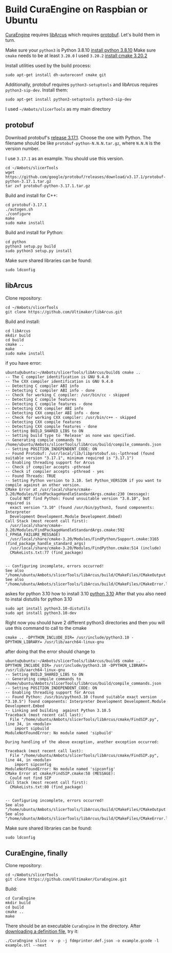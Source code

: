 # Build CuraEngine on Raspbian or Ubuntu

[CuraEngine](https://github.com/Ultimaker/CuraEngine) requires
[libArcus](https://github.com/Ultimaker/libArcus) which requires
[protobuf](https://github.com/google/protobuf). Let's build them in turn.

Make sure your `python3` is Python 3.8.10
[install python 3.8.10](https://computingforgeeks.com/how-to-install-python-on-ubuntu-linux-system/)
Make sure `cmake` needs to be at least `3.20.0`
I used `3.20.2`
[install cmake 3.20.2](https://graspingtech.com/upgrade-cmake/)

Install utilities used by the build process:
```
sudo apt-get install dh-autoreconf cmake git
```

Additionally, protobuf requires `python3-setuptools` and libArcus requires
`python3-sip-dev`. Install them:
```
sudo apt-get install python3-setuptools python3-sip-dev
```

I used `~/Ambots/slicerTools` as my main directory

## protobuf

Download protobuf's [release 3.17.1](https://github.com/google/protobuf/releases).
Choose the one with Python. The filename should be like
`protobuf-python-N.N.N.tar.gz`, where `N.N.N` is the version number.

I use `3.17.1` as an example. You should use this version.
```
cd ~/Ambots/slicerTools
wget https://github.com/google/protobuf/releases/download/v3.17.1/protobuf-python-3.17.1.tar.gz
tar zxf protobuf-python-3.17.1.tar.gz
```

Build and install for C++:
```
cd protobuf-3.17.1
./autogen.sh
./configure
make
sudo make install
```

Build and install for Python:
```
cd python
python3 setup.py build
sudo python3 setup.py install
```

Make sure shared libraries can be found:
```
sudo ldconfig
```

## libArcus

Clone repository:
```
cd ~/Ambots/slicerTools
git clone https://github.com/Ultimaker/libArcus.git
```

Build and install:
```
cd libArcus
mkdir build
cd build
cmake ..
make
sudo make install
```

if you have error:
```
ubuntu@ubuntu:~/Ambots/slicerTools/libArcus/build$ cmake ..
-- The C compiler identification is GNU 9.4.0
-- The CXX compiler identification is GNU 9.4.0
-- Detecting C compiler ABI info
-- Detecting C compiler ABI info - done
-- Check for working C compiler: /usr/bin/cc - skipped
-- Detecting C compile features
-- Detecting C compile features - done
-- Detecting CXX compiler ABI info
-- Detecting CXX compiler ABI info - done
-- Check for working CXX compiler: /usr/bin/c++ - skipped
-- Detecting CXX compile features
-- Detecting CXX compile features - done
-- Setting BUILD_SHARED_LIBS to ON
-- Setting build type to 'Release' as none was specified.
-- Generating compile commands to /home/ubuntu/Ambots/slicerTools/libArcus/build/compile_commands.json
-- Setting POSITION_INDEPENDENT_CODE: ON
-- Found Protobuf: /usr/local/lib/libprotobuf.so;-lpthread (found suitable version "3.17.1", minimum required is "3.17.1") 
-- Enabling threading support for Arcus
-- Check if compiler accepts -pthread
-- Check if compiler accepts -pthread - yes
-- Found Threads: TRUE  
-- Setting Python version to 3.10. Set Python_VERSION if you want to compile against an other version.
CMake Error at /usr/local/share/cmake-3.20/Modules/FindPackageHandleStandardArgs.cmake:230 (message):
  Could NOT find Python: Found unsuitable version "3.8.10", but required is
  exact version "3.10" (found /usr/bin/python3, found components: Interpreter
  Development Development.Module Development.Embed)
Call Stack (most recent call first):
  /usr/local/share/cmake-3.20/Modules/FindPackageHandleStandardArgs.cmake:592 (_FPHSA_FAILURE_MESSAGE)
  /usr/local/share/cmake-3.20/Modules/FindPython/Support.cmake:3165 (find_package_handle_standard_args)
  /usr/local/share/cmake-3.20/Modules/FindPython.cmake:514 (include)
  CMakeLists.txt:77 (find_package)


-- Configuring incomplete, errors occurred!
See also "/home/ubuntu/Ambots/slicerTools/libArcus/build/CMakeFiles/CMakeOutput.log".
See also "/home/ubuntu/Ambots/slicerTools/libArcus/build/CMakeFiles/CMakeError.log".
```
askes for python 3.10
how to install 3.10
[python 3.10](https://computingforgeeks.com/how-to-install-python-on-ubuntu-linux-system/)
After that you also need to instal distutils for python 3.10
```
sudo apt install python3.10-distutils
sudo apt install python3.10-dev 
```
Right now you should have 2 different python3 directories
and then you will use this command to call to the cmake

```
cmake .. -DPYTHON_INCLUDE_DIR= /usr/include/python3.10 -DPYTHON_LIBRARY= /usr/lib/aarch64-linux-gnu

```
after doing that the error should change to 
```
ubuntu@ubuntu:~/Ambots/slicerTools/libArcus/build$ cmake .. -DPYTHON_INCLUDE_DIR= /usr/include/python3.10 -DPYTHON_LIBRARY= /usr/lib/aarch64-linux-gnu
-- Setting BUILD_SHARED_LIBS to ON
-- Generating compile commands to /home/ubuntu/Ambots/slicerTools/libArcus/build/compile_commands.json
-- Setting POSITION_INDEPENDENT_CODE: ON
-- Enabling threading support for Arcus
-- Found Python: /usr/bin/python3.10 (found suitable exact version "3.10.5") found components: Interpreter Development Development.Module Development.Embed 
-- Linking and building  against Python 3.10.5
Traceback (most recent call last):
  File "/home/ubuntu/Ambots/slicerTools/libArcus/cmake/FindSIP.py", line 34, in <module>
    import sipbuild
ModuleNotFoundError: No module named 'sipbuild'

During handling of the above exception, another exception occurred:

Traceback (most recent call last):
  File "/home/ubuntu/Ambots/slicerTools/libArcus/cmake/FindSIP.py", line 44, in <module>
    import sipconfig
ModuleNotFoundError: No module named 'sipconfig'
CMake Error at cmake/FindSIP.cmake:58 (MESSAGE):
  Could not find SIP
Call Stack (most recent call first):
  CMakeLists.txt:80 (find_package)


-- Configuring incomplete, errors occurred!
See also "/home/ubuntu/Ambots/slicerTools/libArcus/build/CMakeFiles/CMakeOutput.log".
See also "/home/ubuntu/Ambots/slicerTools/libArcus/build/CMakeFiles/CMakeError.log".
```


Make sure shared libraries can be found:
```
sudo ldconfig
```

## CuraEngine, finally

Clone repository:
```
cd ~/Ambots/slicerTools
git clone https://github.com/Ultimaker/CuraEngine.git
```

Build:
```
cd CuraEngine
mkdir build
cd build
cmake ..
make
```

There should be an executable `CuraEngine` in the directory. After [downloading 
a definition file](https://github.com/Ultimaker/Cura/issues/798), try it:
```
./CuraEngine slice -v -p -j fdmprinter.def.json -o example.gcode -l example.stl --next
```
